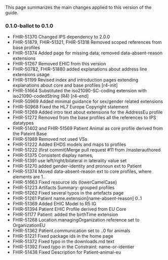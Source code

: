 This page summarizes the main changes applied to this version of the guide.

### 0.1.0-ballot to 0.1.0


* FHIR-51370 Changed IPS dependency to 2.0.0
* FHIR-51879, FHIR-51321, FHIR-51318 Removed scoped references from base profiles
* FHIR-51374 Added page for missing data; removed data-absent-reason extensions
* FHIR-51267 Removed EHIC from this version
* FHIR-50782, FHIR-51880 added explanations about address line extensions usage
* FHIR-51199 Revised index and introduction pages extending explanations about core and base profiles
[r4-init]
* FHIR-51664 Substituted the iso21090-SC-coding extension with iso21090-codedString (R4)
[r4-end]
* FHIR-50969 Added minimal guidance for sex/gender related extensions
* FHIR-50968 Fixed the HL7 Europe Copyright statement
* FHIR-51269 Added intro text about extensions for the AddressEu profile
* FHIR-51272 Removed from the base profiles all the references to IPS datatypes
* FHIR-51402 and FHIR-51569 Patient Animal as core profile derived from the Pateint Base
* FHIR-51989 Removed not used VSs
* FHIR-51222 Added EHDS models and maps to profiles
* FHIR-51222 (first commit)Merge pull request #11 from /masterauthored
* FHIR-51375 Consistent display names, 
* FHIR-51391 use left/right/bilateral in laterality value set
* FHIR-51270 added gender-identity and pronoun ext to Patient
* FHIR-51374 Moved data-absent-reason ext to core profiles, where elements are 1..
* FHIR-51663 Fixed resource ids (lowerCamelCase)
* FHIR-51223 Artifacts Summary: grouped profiles
* FHIR-51262 Fixed several typos in the artefacts page
* FHIR-51261 Patient name.extension[name-absent-reason] 0..1
* FHIR-51369 Added EHIC Model to R5 IG
* FHIR-51394 Patient EHIC Profile derived from EU Core
* FHIR-51177 Patient: added the birthTime extension
* FHIR-51268 Location.managingOrganization reference set to OrganizationEU
* FHIR-51362 Patient.communication set to ..0 for animals
* FHIR-51221 Fixed package ids in the home page
* FHIR-51372 Fixed typo in the downloads.md text
* FHIR-51392 Fixed typo in the Constraint: name-or-identier
* FHIR-51438 Fixed Description for Patient-animal-eu